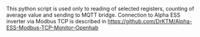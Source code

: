 This python script is used only to reading of selected registers, counting of average value and sending to MQTT bridge.
Connection to Alpha ESS inverter via Modbus TCP is described in https://github.com/DrKTM/Alpha-ESS-Modbus-TCP-Monitor-Openhab
